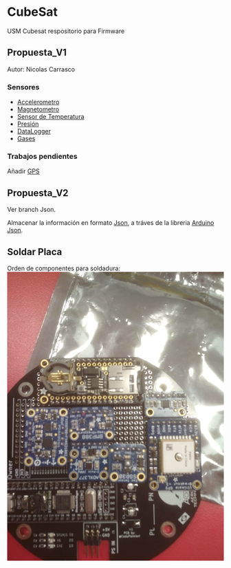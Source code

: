 # CubeSat
USM Cubesat respositorio para Firmware
## Propuesta_V1

Autor: Nicolas Carrasco


### Sensores 
- [Accelerometro](https://www.adafruit.com/product/1413)
- [Magnetometro](https://www.adafruit.com/product/3463)
- [Sensor de Temperatura](https://www.adafruit.com/product/1782)
- [Presión](https://www.adafruit.com/product/3966)
- [DataLogger](https://www.adafruit.com/product/2922)
- [Gases](https://www.adafruit.com/product/380)


### Trabajos pendientes

Añadir [GPS](https://www.adafruit.com/product/746)

## Propuesta_V2

Ver branch Json.

Almacenar la información en formato [Json](https://www.json.org/json-en.html), a tráves de la libreria [Arduino Json](https://arduinojson.org/). 

## Soldar Placa

Orden de componentes para soldadura: 
![](Imagenes/PlacaXSoldar.jpeg)
